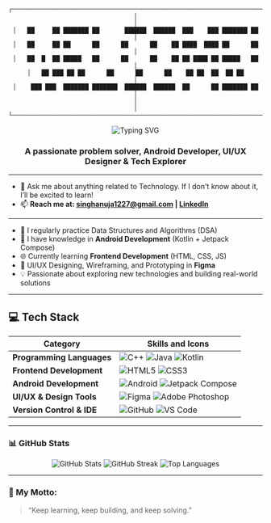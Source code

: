 <div align="center">

```
┌───────────────────────────────────────────────────────────────────────────────┐
│                                                                               │
│   ██     ██ ███████ ██       ██████  ██████  ███    ███ ███████ ██          │
│   ██     ██ ██      ██      ██      ██    ██ ████  ████ ██      ██          │
│   ██  █  ██ █████   ██      ██      ██    ██ ██ ████ ██ █████   ██          │
│   ██ ███ ██ ██      ██      ██      ██    ██ ██  ██  ██ ██                  │
│    ███ ███  ███████ ███████  ██████  ██████  ██      ██ ███████ ██          │
│                                                                               │
└───────────────────────────────────────────────────────────────────────────────┘
```


</div>

<div align="center">
  <img src="https://readme-typing-svg.herokuapp.com?font=Sedan+SC&size=40&weight=600&duration=5000&pause=700&color=F5F5F5&background=15151500&center=true&vCenter=true&random=false&width=800&lines=Hi+there%2C+I'm+Anuja+Singh;Technology+and+Coding+Enthusiast" alt="Typing SVG"/>
</div>

<h3 align="center">A passionate problem solver, Android Developer, UI/UX Designer & Tech Explorer</h3>

---

- 💬 Ask me about anything related to Technology. If I don't know about it, I’ll be excited to learn!
- 📫 **Reach me at: [singhanuja1227@gmail.com](mailto:singhanuja1227@gmail.com) | [LinkedIn](https://www.linkedin.com/in/anuja-singh-864068250/)**

---

- 🔢 I regularly practice Data Structures and Algorithms (DSA)  
- 🤖 I have knowledge in **Android Development** (Kotlin + Jetpack Compose)  
- 🌐 Currently learning **Frontend Development** (HTML, CSS, JS)  
- 🧠 UI/UX Designing, Wireframing, and Prototyping in **Figma**  
- 💡 Passionate about exploring new technologies and building real-world solutions  

---

## 💻 Tech Stack

| Category | Skills and Icons |
|----------|------------------|
| **Programming Languages** | ![C++](https://img.shields.io/badge/c++-%2300599C.svg?style=for-the-badge&logo=c%2B%2B&logoColor=white) ![Java](https://img.shields.io/badge/java-%23ED8B00.svg?style=for-the-badge&logo=java&logoColor=white) ![Kotlin](https://img.shields.io/badge/kotlin-%230095D5.svg?style=for-the-badge&logo=kotlin&logoColor=white) |
| **Frontend Development** | ![HTML5](https://img.shields.io/badge/html5-%23E34F26.svg?style=for-the-badge&logo=html5&logoColor=white) ![CSS3](https://img.shields.io/badge/css3-%231572B6.svg?style=for-the-badge&logo=css3&logoColor=white) |
| **Android Development** | ![Android](https://img.shields.io/badge/android-%233DDC84.svg?style=for-the-badge&logo=android&logoColor=white) ![Jetpack Compose](https://img.shields.io/badge/Jetpack%20Compose-%23009688.svg?style=for-the-badge&logo=android&logoColor=white) |
| **UI/UX & Design Tools** | ![Figma](https://img.shields.io/badge/Figma-F24E1E?style=for-the-badge&logo=figma&logoColor=white) ![Adobe Photoshop](https://img.shields.io/badge/Adobe%20Photoshop-31A8FF?style=for-the-badge&logo=adobe-photoshop&logoColor=white) |
| **Version Control & IDE** | ![GitHub](https://img.shields.io/badge/GitHub-%23181717.svg?style=for-the-badge&logo=github&logoColor=white) ![VS Code](https://img.shields.io/badge/VS%20Code-%23007ACC.svg?style=for-the-badge&logo=visualstudiocode&logoColor=white) |

---

### 📊 GitHub Stats

<p align="center">
  <img src="https://github-readme-stats.vercel.app/api?username=Anuja1227&show_icons=true&theme=transparent" alt="GitHub Stats" />
  <img src="https://github-readme-streak-stats.herokuapp.com/?user=Anuja1227&theme=transparent" alt="GitHub Streak" />
  <img src="https://github-readme-stats.vercel.app/api/top-langs/?username=Anuja1227&layout=compact&theme=transparent" alt="Top Languages" />
</p>

---

### 📌 My Motto:
> “Keep learning, keep building, and keep solving.”

